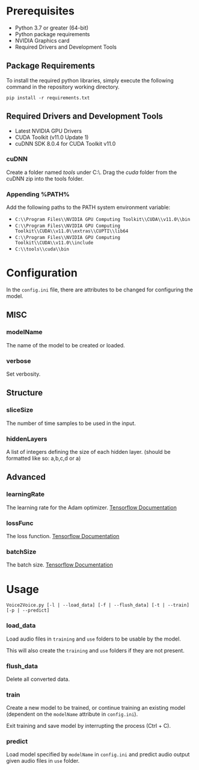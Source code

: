 # Prerequisites
 - Python 3.7 or greater (64-bit)
 - Python package requirements
 - NVIDIA Graphics card
 - Required Drivers and Development Tools

## Package Requirements
To install the required python libraries, simply execute the following command in the repository working directory.

`pip install -r requirements.txt`

## Required Drivers and Development Tools
 - Latest NVIDIA GPU Drivers
 - CUDA Toolkit (v11.0 Update 1)
 - cuDNN SDK 8.0.4 for CUDA Toolkit v11.0

### cuDNN
Create a folder named *tools* under C:\\. Drag the *cuda* folder from the cuDNN zip into the tools folder.

### Appending %PATH%
Add the following paths to the PATH system environment variable:
 - `C:\\Program Files\\NVIDIA GPU Computing Toolkit\\CUDA\\v11.0\\bin`
 - `C:\\Program Files\\NVIDIA GPU Computing Toolkit\\CUDA\\v11.0\\extras\\CUPTI\\lib64`
 - `C:\\Program Files\\NVIDIA GPU Computing Toolkit\\CUDA\\v11.0\\include`
 - `C:\\tools\\cuda\\bin`

# Configuration
In the `config.ini` file, there are attributes to be changed for configuring the model.

## MISC
### modelName
The name of the model to be created or loaded.

### verbose
Set verbosity.

## Structure
### sliceSize
The number of time samples to be used in the input.

### hiddenLayers
A list of integers defining the size of each hidden layer.
(should be formatted like so: a,b,c,d or a)

## Advanced
### learningRate
The learning rate for the Adam optimizer. [Tensorflow Documentation](https://www.tensorflow.org/api_docs/python/tf/keras/optimizers/Adam#args)

### lossFunc
The loss function. [Tensorflow Documentation](https://www.tensorflow.org/api_docs/python/tf/keras/Sequential#compile)

### batchSize
The batch size. [Tensorflow Documentation](https://www.tensorflow.org/api_docs/python/tf/keras/Sequential#fit)

# Usage
`Voice2Voice.py [-l | --load_data] [-f | --flush_data] [-t | --train] [-p | --predict]`

### load_data
Load audio files in `training` and `use` folders to be usable by the model.

This will also create the `training` and `use` folders if they are not present.

### flush_data
Delete all converted data.

### train
Create a new model to be trained, or continue training an existing model (dependent on the `modelName` attribute in `config.ini`).

Exit training and save model by interrupting the process (Ctrl + C).

### predict
Load model specified by `modelName` in `config.ini` and predict audio output given audio files in `use` folder.
